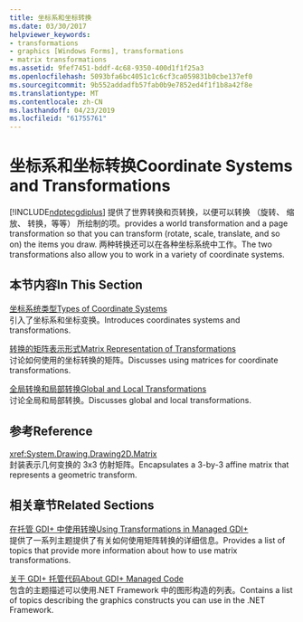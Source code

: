 ```yaml
---
title: 坐标系和坐标转换
ms.date: 03/30/2017
helpviewer_keywords:
- transformations
- graphics [Windows Forms], transformations
- matrix transformations
ms.assetid: 9fef7451-bddf-4c68-9350-400d1f1f25a3
ms.openlocfilehash: 5093bfa6bc4051c1c6cf3ca059831b0cbe137ef0
ms.sourcegitcommit: 9b552addadfb57fab0b9e7852ed4f1f1b8a42f8e
ms.translationtype: MT
ms.contentlocale: zh-CN
ms.lasthandoff: 04/23/2019
ms.locfileid: "61755761"
---
```

# <a name="coordinate-systems-and-transformations"></a><span data-ttu-id="9e2cb-102">坐标系和坐标转换</span><span class="sxs-lookup"><span data-stu-id="9e2cb-102">Coordinate Systems and Transformations</span></span>
[!INCLUDE[ndptecgdiplus](../../../../includes/ndptecgdiplus-md.md)] <span data-ttu-id="9e2cb-103">提供了世界转换和页转换，以便可以转换 （旋转、 缩放、 转换，等等） 所绘制的项。</span><span class="sxs-lookup"><span data-stu-id="9e2cb-103">provides a world transformation and a page transformation so that you can transform (rotate, scale, translate, and so on) the items you draw.</span></span> <span data-ttu-id="9e2cb-104">两种转换还可以在各种坐标系统中工作。</span><span class="sxs-lookup"><span data-stu-id="9e2cb-104">The two transformations also allow you to work in a variety of coordinate systems.</span></span>  
  
## <a name="in-this-section"></a><span data-ttu-id="9e2cb-105">本节内容</span><span class="sxs-lookup"><span data-stu-id="9e2cb-105">In This Section</span></span>  
 [<span data-ttu-id="9e2cb-106">坐标系统类型</span><span class="sxs-lookup"><span data-stu-id="9e2cb-106">Types of Coordinate Systems</span></span>](types-of-coordinate-systems.md)  
 <span data-ttu-id="9e2cb-107">引入了坐标系和坐标变换。</span><span class="sxs-lookup"><span data-stu-id="9e2cb-107">Introduces coordinates systems and transformations.</span></span>  
  
 [<span data-ttu-id="9e2cb-108">转换的矩阵表示形式</span><span class="sxs-lookup"><span data-stu-id="9e2cb-108">Matrix Representation of Transformations</span></span>](matrix-representation-of-transformations.md)  
 <span data-ttu-id="9e2cb-109">讨论如何使用的坐标转换的矩阵。</span><span class="sxs-lookup"><span data-stu-id="9e2cb-109">Discusses using matrices for coordinate transformations.</span></span>  
  
 [<span data-ttu-id="9e2cb-110">全局转换和局部转换</span><span class="sxs-lookup"><span data-stu-id="9e2cb-110">Global and Local Transformations</span></span>](global-and-local-transformations.md)  
 <span data-ttu-id="9e2cb-111">讨论全局和局部转换。</span><span class="sxs-lookup"><span data-stu-id="9e2cb-111">Discusses global and local transformations.</span></span>  
  
## <a name="reference"></a><span data-ttu-id="9e2cb-112">参考</span><span class="sxs-lookup"><span data-stu-id="9e2cb-112">Reference</span></span>  
 <xref:System.Drawing.Drawing2D.Matrix>  
 <span data-ttu-id="9e2cb-113">封装表示几何变换的 3x3 仿射矩阵。</span><span class="sxs-lookup"><span data-stu-id="9e2cb-113">Encapsulates a 3-by-3 affine matrix that represents a geometric transform.</span></span>  
  
## <a name="related-sections"></a><span data-ttu-id="9e2cb-114">相关章节</span><span class="sxs-lookup"><span data-stu-id="9e2cb-114">Related Sections</span></span>  
 [<span data-ttu-id="9e2cb-115">在托管 GDI+ 中使用转换</span><span class="sxs-lookup"><span data-stu-id="9e2cb-115">Using Transformations in Managed GDI+</span></span>](using-transformations-in-managed-gdi.md)  
 <span data-ttu-id="9e2cb-116">提供了一系列主题提供了有关如何使用矩阵转换的详细信息。</span><span class="sxs-lookup"><span data-stu-id="9e2cb-116">Provides a list of topics that provide more information about how to use matrix transformations.</span></span>  
  
 [<span data-ttu-id="9e2cb-117">关于 GDI+ 托管代码</span><span class="sxs-lookup"><span data-stu-id="9e2cb-117">About GDI+ Managed Code</span></span>](about-gdi-managed-code.md)  
 <span data-ttu-id="9e2cb-118">包含的主题描述可以使用.NET Framework 中的图形构造的列表。</span><span class="sxs-lookup"><span data-stu-id="9e2cb-118">Contains a list of topics describing the graphics constructs you can use in the .NET Framework.</span></span>
